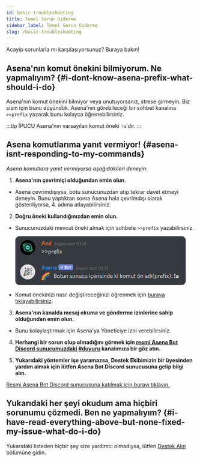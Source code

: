 ```yaml
---
id: basic-troubleshooting
title: Temel Sorun Giderme
sidebar_label: Temel Sorun Giderme
slug: /basic-troubleshooting
---
```


Acayip sorunlarla mı karşılaşıyorsunuz? Buraya bakın!

## Asena'nın komut önekini bilmiyorum. Ne yapmalıyım? {#i-dont-know-asena-prefix-what-should-i-do}

Asena'nın komut önekini bilmiyor veya unutuyorsanız, strese girmeyin. Biz sizin için bunu düşündük. Asena'nın
görebileceği bir sohbet kanalına `>>prefix` yazarak bunu kolayca öğrenebilirsiniz.

:::tip İPUCU
Asena'nın varsayılan komut öneki `!a`'dır.
:::

## Asena komutlarıma yanıt vermiyor! {#asena-isnt-responding-to-my-commands}

*Asena komutlara yanıt vermiyorsa aşağıdakileri deneyin:*

1. **Asena'nın çevrimiçi olduğundan emin olun.**

* Asena çevrimdışıysa, botu sunucunuzdan atıp tekrar davet etmeyi deneyin. Bunu yaptıktan sonra Asena hala çevrimdışı
  olarak gösteriliyorsa, 4. adıma atlayabilirsiniz.
   
2. **Doğru öneki kullandığınızdan emin olun.**

* Sunucunuzdaki mevcut öneki almak için sohbete `>>prefix` yazabilirsiniz.
  
  ![asena-prefix](../../../static/img/docs/basic-troubleshooting/prefix.png)

* Komut önekinizi nasıl değiştireceğinizi öğrenmek için [buraya tıklayabilirsiniz](/docs/commands/setprefix).

3. **Asena'nın kanalda mesaj okuma ve gönderme izinlerine sahip olduğundan emin olun.**

* Bunu kolaylaştırmak için Asena'ya Yöneticiye izni verebilirsiniz.

4. **Herhangi bir sorun olup olmadığını görmek
   için [resmi Asena Bot Discord sunucumuzdaki](https://dc.asena.xyz) [#duyuru](https://discord.com/channels/701790578874253363/717335961607864361)
   kanalımıza bir göz atın.**

5. **Yukarıdaki yöntemler işe yaramazsa, Destek Ekibimizin bir üyesinden yardım almak için lütfen Asena Bot Discord
   sunucusuna gelip bilgi alın.**

[Resmi Asena Bot Discord sunucusuna katılmak için burayı tıklayın.](https://dc.asena.xyz)

## Yukarıdaki her şeyi okudum ama hiçbiri sorunumu çözmedi. Ben ne yapmalıyım? {#i-have-read-everything-above-but-none-fixed-my-issue-what-do-i-do}

Yukarıdaki listeden hiçbir şey size yardımcı olmadıysa, lütfen [Destek Alın](./support) bölümüne gidin.
